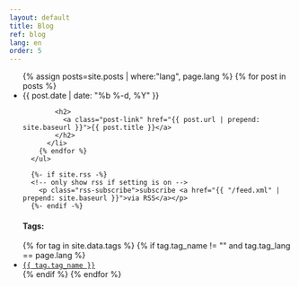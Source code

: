 ```yaml
---
layout: default
title: Blog
ref: blog
lang: en
order: 5
---
```


<div class="home">
    
  <div class="column-left">
      <ul class="post-list">
        {% assign posts=site.posts | where:"lang", page.lang %}
        {% for post in posts %}
          <li>
            <span class="post-meta">{{ post.date | date: "%b %-d, %Y" }}</span>

            <h2>
              <a class="post-link" href="{{ post.url | prepend: site.baseurl }}">{{ post.title }}</a>
            </h2>
          </li>
        {% endfor %}
      </ul>

      {%- if site.rss -%}
      <!-- only show rss if setting is on -->
        <p class="rss-subscribe">subscribe <a href="{{ "/feed.xml" | prepend: site.baseurl }}">via RSS</a></p>
      {%- endif -%}
  </div>
  <div class="column-right">
      <ul>
          <h4>Tags:</h4>
          {% for tag in site.data.tags %}
            {% if tag.tag_name != "" and tag.tag_lang == page.lang %}
              <li>
                  <a href="{{ site.baseurl }}/tag/{{ tag.tag_name }}"><code class="highligher-rouge"><nobr>{{ tag.tag_name }}</nobr></code></a>&nbsp;
              </li>
            {% endif %}
          {% endfor %}
      </ul>
  </div>

</div>

